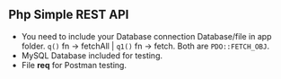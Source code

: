 ## Php Simple REST API

- You need to include your Database connection Database/file in app folder. `q()` fn -> fetchAll | `q1()` fn -> fetch. Both are `PDO::FETCH_OBJ`.
- MySQL Database included for testing.
- File **req** for Postman testing.
